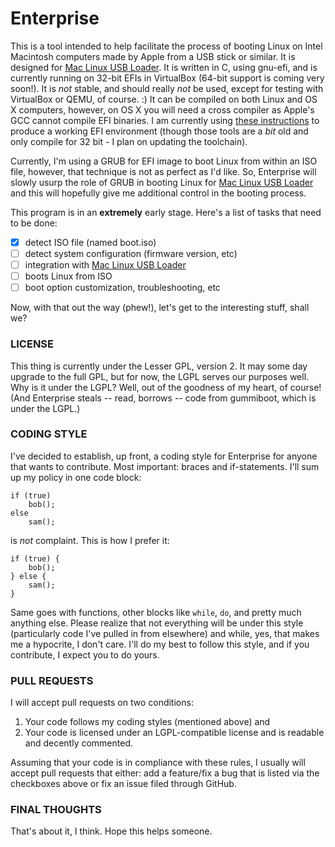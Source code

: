 Enterprise
==========

This is a tool intended to help facilitate the process of booting Linux on Intel Macintosh computers made by Apple from a USB stick or similar. It is designed for [Mac Linux USB Loader](https://github.com/SevenBits/Mac-Linux-USB-Loader). It is written in C, using gnu-efi, and is currently running on 32-bit EFIs in VirtualBox (64-bit support is coming very soon!). It is _not_ stable, and should really _not_ be used, except for testing with VirtualBox or QEMU, of course. :) It can be compiled on both Linux and OS X computers, however, on OS X you will need a cross compiler as Apple's GCC cannot compile EFI binaries. I am currently using [these instructions](http://osxbook.com/book/bonus/chapter4/efiprogramming/) to produce a working EFI environment (though those tools are a _bit_ old and only compile for 32 bit - I plan on updating the toolchain).

Currently, I'm using a GRUB for EFI image to boot Linux from within an ISO file, however, that technique is not as perfect as I'd like. So, Enterprise will slowly usurp the role of GRUB in booting Linux for [Mac Linux USB Loader](https://github.com/SevenBits/Mac-Linux-USB-Loader) and this will hopefully give me additional control in the booting process.

This program is in an __extremely__ early stage. Here's a list of tasks that need to be done:

- [x] detect ISO file (named boot.iso)
- [ ] detect system configuration (firmware version, etc)
- [ ] integration with [Mac Linux USB Loader](https://github.com/SevenBits/Mac-Linux-USB-Loader)
- [ ] boots Linux from ISO
- [ ] boot option customization, troubleshooting, etc

Now, with that out the way (phew!), let's get to the interesting stuff, shall we?

### LICENSE ###

This thing is currently under the Lesser GPL, version 2. It may some day upgrade to the full GPL, but for now, the LGPL serves our purposes well. Why is it under the LGPL? Well, out of the goodness of my heart, of course! (And Enterprise steals -- read, borrows -- code from gummiboot, which is under the LGPL.)

### CODING STYLE ###

I've decided to establish, up front, a coding style for Enterprise for anyone that wants to contribute. Most important: braces and if-statements. I'll sum up my policy in one code block:

    if (true)
        bob();
    else
        sam();

is _not_ complaint. This is how I prefer it:

    if (true) {
        bob();
    } else {
        sam();
    }

Same goes with functions, other blocks like `while`, `do`, and pretty much anything else. Please realize that not everything will be under this style (particularly code I've pulled in from elsewhere) and while, yes, that makes me a hypocrite, I don't care. I'll do my best to follow this style, and if you contribute, I expect you to do yours.

### PULL REQUESTS ###

I will accept pull requests on two conditions:

1. Your code follows my coding styles (mentioned above) and
2. Your code is licensed under an LGPL-compatible license and is readable and decently commented.

Assuming that your code is in compliance with these rules, I usually will accept pull requests that either: add a feature/fix a bug that is listed via the checkboxes above or fix an issue filed through GitHub.

### FINAL THOUGHTS ###

That's about it, I think. Hope this helps someone.

